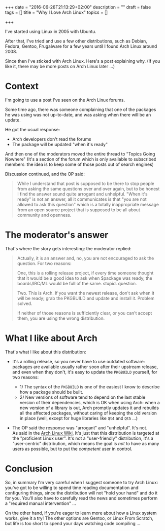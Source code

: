+++
date = "2016-06-28T21:13:29+02:00"
description = ""
draft = false
tags = []
title = "Why I Love Arch Linux"
topics = []

+++

I've started using Linux in 2005 with Ubuntu.

After that, I've tried and use a few other distributions, such as Debian,
Fedora, Gentoo, Frugalware for a few years until I found Arch Linux around 2008.

Since then I've sticked with Arch Linux. Here's a post explaining why.
(If you like it, there may be more posts on Arch Linux later ...)

<!--more-->

# Context

I'm going to use a post I've seen on the Arch Linux forums.

Some time ago, there was someone complaining that one of the packages he was
using was not up-to-date, and was asking when there will be an update.

He got the usual response:

* Arch developers don't read the forums
* The package will be updated "when it's ready"

And then one of the moderators moved the entire thread to "Topics Going Nowhere"
(It's a section of the forum which is only available to subscribed members: the idea
is to keep some of those posts out of search engines)


Discussion continued, and the OP said:

> While I understand that post is supposed to be there to stop people from
> asking the same questions over and over again, but to be honest I find the
> answer sound quite arrogant and unhelpful. "When it's ready" is not an
> answer, all it communicates is that "you are not allowed to ask this
> question" which is a totally inappropriate message from an open source
> project that is supposed to be all about community and openness.

# The moderator's answer

That's where the story gets interesting: the moderator replied:


> Actually, it is an answer and, no, you are not encouraged to ask the question.
> For two reasons:
>
> One, this is a rolling release project, if every time someone thought that it
> would be a good idea to ask when $package was ready, the boards/IRC/ML would
> be full of the same. stupid. question.
>
> Two. This is Arch. If you want the newest release, don't ask when it will be
> ready; grab the PKGBUILD and update and install it. Problem solved.
>
> If neither of those reasons is sufficiently clear, or you can't accept them,
> you are using the wrong distribution.

# What I like about Arch

That's what I like about this distribution:

* It's a rolling release, so you never have to use outdated software: packages are
  available usually rather soon after their upstream release, and even when they
  don't, it's easy to update the `PKGBUILD` yourself, for two reasons:
  * 1/ The syntax of the `PKGBUILD` is one of the easiest I know to describe how a package
    should be built.
  * 2/ New versions of software tend to depend on the last stable version of their dependencies,
    which is OK when using Arch: when a new version of a library is out, Arch
    promptly updates it and rebuilds all the affected packages, without caring
    of keeping the old version in place (well, except for huge libraries like `Qt4` and
    `Qt5`&nbsp;...)

* The OP said the response was "arrogant" and "unhelpful". It's not. <br/>
  As said in the [Arch Linux Wiki](https://wiki.archlinux.org/index.php/Arch_Linux#Principles),
  It's just that this distribution is targeted at the "proficient Linux user".
  It's not a "user-friendly" distribution, it's a "user-centric" distribution, which means
  the goal is _not_ to have as many users as possible, but to put the _competent_ user
  in control.

# Conclusion

So, in summary I'm very careful when I suggest someone to try Arch Linux: you've got
to be willing to spend time reading documentation and configuring things, since
the distribution will not "hold your hand" and do it for you. You'll also have
to carefully read the news and sometimes perform a "required manual intervention" ...

On the other hand, if you're eager to learn more about how a Linux system works, give it a try!
The other options are Gentoo, or Linux From Scratch, but life is too short to
spend your days watching code compiling ...
